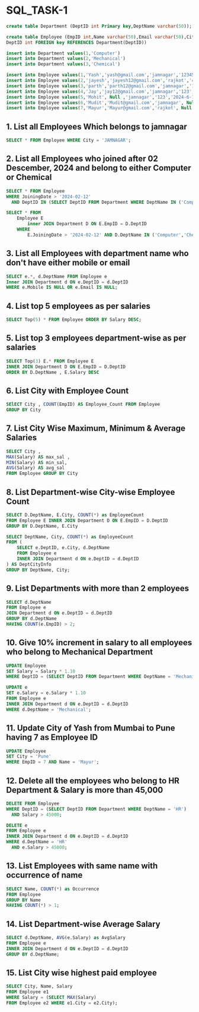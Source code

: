 # SQL_TASK-1

```SQL
create table Department (DeptID int Primary key,DeptName varchar(50));
```

```SQL
create table Employee (EmpID int,Name varchar(50),Email varchar(50),City varchar(50),Mobile int,JoiningDate Date,Salary Decimal(10,2),
DeptID int FOREIGN key REFERENCES Department(DeptID))
```

```SQL
insert into Department values(1,'Computer')
insert into Department values(2,'Mechanical')
insert into Department values(3,'Chemical')
```

```SQL
insert into Employee values(1,'Yash','yash@gmail.com','jamnagar','123456','2024-2-12',80000,1)
insert into Employee values(2,'jayesh','jayesh12@gmail.com','rajkot','456789','2024-4-15',70000,2)
insert into Employee values(3,'parth','parth12@gmail.com','jamnagar','12345678','2024-5-10',50000,3)
insert into Employee values(4,'Jay','jay12@gmail.com','jamnagar','123','2024-6-10',60000,3)
insert into Employee values(5,'Mohit', Null ,'jamnagar','123','2024-6-10',60000,2)
insert into Employee values(6,'Mudit','Mudit@gmail.com','jamnagar', Null ,'2024-6-10',60000,1)
insert into Employee values(7,'Mayur','Mayur@gmail.com','rajkot', Null ,'2024-6-10',50000,1)
```

## 1. List all Employees Which belongs to jamnagar
```SQL
SELECT * FROM Employee WHERE City = 'JAMNAGAR';
```

## 2. List all Employees who joined after 02 Descember, 2024 and belong to either Computer or Chemical
```SQL
SELECT * FROM Employee 
WHERE JoiningDate > '2024-02-12' 
  AND DeptID IN (SELECT DeptID FROM Department WHERE DeptName IN ('Computer', 'Chemical'));
```

```SQL
SELECT * FROM 
	Employee E 
		inner JOIN Department D ON E.EmpID = D.DeptID 
	WHERE 
		E.JoiningDate > '2024-02-12' AND D.DeptName IN ('Computer','Chemical');
```

## 3. List all Employees with department name who don't have either mobile or email
```SQL
SELECT e.*, d.DeptName FROM Employee e 
Inner JOIN Department d ON e.DeptID = d.DeptID 
WHERE e.Mobile IS NULL OR e.Email IS NULL;
```

## 4. List top 5 employees as per salaries
```SQL
SELECT Top(5) * FROM Employee ORDER BY Salary DESC;
```

## 5. List top 3 employees department-wise as per salaries
```SQL
SELECT Top(3) E.* FROM Employee E 
INNER JOIN Department D ON E.EmpID = D.DeptID 
ORDER BY D.DeptName , E.Salary DESC
```

## 6. List City with Employee Count
```SQL
SElECT City , COUNT(EmpID) AS Employee_Count FROM Employee 
GROUP BY City
```

## 7. List City Wise Maximum, Minimum & Average Salaries
```SQL
SELECT City , 
MAX(Salary) AS max_sal , 
MIN(Salary) AS min_sal,
AVG(Salary) AS avg_sal 
FROM Employee GROUP BY City
```

## 8. List Department-wise City-wise Employee Count
```SQL
SELECT D.DeptName, E.City, COUNT(*) as EmployeeCount
FROM Employee E INNER JOIN Department D ON E.EmpID = D.DeptID
GROUP BY D.DeptName, E.City
```

```SQL
SELECT DeptName, City, COUNT(*) as EmployeeCount
FROM (
    SELECT e.DeptID, e.City, d.DeptName
    FROM Employee e
    INNER JOIN Department d ON e.DeptID = d.DeptID
) AS DeptCityInfo
GROUP BY DeptName, City;
```

## 9. List Departments with more than 2 employees
```SQL
SELECT d.DeptName 
FROM Employee e 
JOIN Department d ON e.DeptID = d.DeptID 
GROUP BY d.DeptName 
HAVING COUNT(e.EmpID) > 2;
```

## 10. Give 10% increment in salary to all employees who belong to Mechanical Department
```SQL
UPDATE Employee 
SET Salary = Salary * 1.10 
WHERE DeptID = (SELECT DeptID FROM Department WHERE DeptName = 'Mechanical');
```

```SQL
UPDATE e
SET e.Salary = e.Salary * 1.10
FROM Employee e
INNER JOIN Department d ON e.DeptID = d.DeptID
WHERE d.DeptName = 'Mechanical';
```

## 11. Update City of Yash from Mumbai to Pune having 7 as Employee ID
```SQL
UPDATE Employee 
SET City = 'Pune' 
WHERE EmpID = 7 AND Name = 'Mayur';
```

## 12. Delete all the employees who belong to HR Department & Salary is more than 45,000
```SQL
DELETE FROM Employee 
WHERE DeptID = (SELECT DeptID FROM Department WHERE DeptName = 'HR') 
  AND Salary > 45000;
```

```SQL
DELETE e
FROM Employee e
INNER JOIN Department d ON e.DeptID = d.DeptID
WHERE d.DeptName = 'HR'
  AND e.Salary > 45000;
```

## 13. List Employees with same name with occurrence of name
```SQL
SELECT Name, COUNT(*) as Occurrence 
FROM Employee 
GROUP BY Name 
HAVING COUNT(*) > 1;
```

## 14. List Department-wise Average Salary
```SQL
SELECT d.DeptName, AVG(e.Salary) as AvgSalary 
FROM Employee e 
INNER JOIN Department d ON e.DeptID = d.DeptID 
GROUP BY d.DeptName;
```

## 15. List City wise highest paid employee
```SQL
SELECT City, Name, Salary 
FROM Employee e1 
WHERE Salary = (SELECT MAX(Salary) 
FROM Employee e2 WHERE e1.City = e2.City);
```
